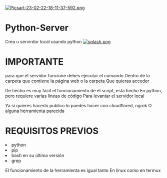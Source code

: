 [![Picsart-23-02-22-18-11-37-592.png](https://i.postimg.cc/cJbGqsDC/Picsart-23-02-22-18-11-37-592.png)](https://postimg.cc/JyZ2ZWCC)

# Python-Server
Crea u servirdor local usando python
[![splash.png](https://i.postimg.cc/pdpX5c49/splash.png)](https://postimg.cc/t1GHLkXy)

# IMPORTANTE

para que el servidor funcione debes ejecutar el comando
Dentro de la carpeta que contiene la página web  o la carpeta
Que quieras acceder

De hecho es muy fácil el funcionamiento de el script, esta hecho
En python, pero requiere varias líneas de código
Para levantar el servidor local

Ya si quieres hacerlo publico lo puedes hacer con cloudflared, ngrok
O alguna herramienta parecida


# REQUISITOS PREVIOS

<li> python
<li> pip
<li> bash en su última versión
<li> grep

El funcionamiento de la herramienta es igual tanto
En linux como en termux
